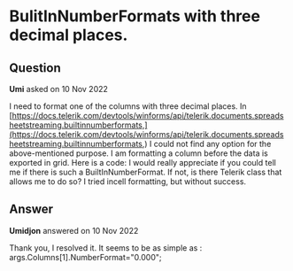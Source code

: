 # BulitInNumberFormats with three decimal places.

## Question

**Umi** asked on 10 Nov 2022

I need to format one of the columns with three decimal places. In [https://docs.telerik.com/devtools/winforms/api/telerik.documents.spreadsheetstreaming.builtinnumberformats,](https://docs.telerik.com/devtools/winforms/api/telerik.documents.spreadsheetstreaming.builtinnumberformats,) I could not find any option for the above-mentioned purpose. I am formatting a column before the data is exported in grid. Here is a code: I would really appreciate if you could tell me if there is such a BuiltInNumberFormat. If not, is there Telerik class that allows me to do so? I tried incell formatting, but without success.

## Answer

**Umidjon** answered on 10 Nov 2022

Thank you, I resolved it. It seems to be as simple as : args.Columns[1].NumberFormat="0.000";
